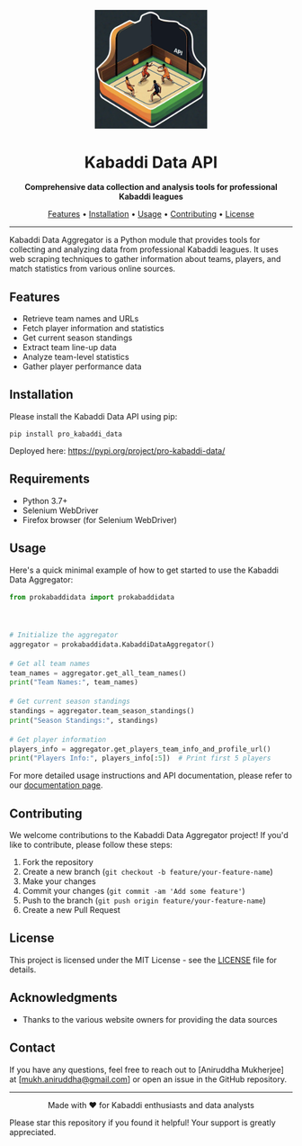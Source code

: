 <p align="center">
  <img src="docs/assets/kabaddi_api_logo.png" alt="Kabaddi Data Aggregator Logo" width="200"/>
</p>

<h1 align="center">Kabaddi Data API</h1>

<p align="center">
  <strong>Comprehensive data collection and analysis tools for professional Kabaddi leagues</strong>
</p>

<p align="center">
  <a href="#features">Features</a> •
  <a href="#installation">Installation</a> •
  <a href="#usage">Usage</a> •
  <a href="#contributing">Contributing</a> •
  <a href="#license">License</a>
</p>

---

Kabaddi Data Aggregator is a Python module that provides tools for collecting and analyzing data from professional Kabaddi leagues. It uses web scraping techniques to gather information about teams, players, and match statistics from various online sources.

## Features

- Retrieve team names and URLs
- Fetch player information and statistics
- Get current season standings
- Extract team line-up data
- Analyze team-level statistics
- Gather player performance data


## Installation 

Please install the Kabaddi Data API using pip:


```shell
pip install pro_kabaddi_data
```

Deployed here: https://pypi.org/project/pro-kabaddi-data/

## Requirements

- Python 3.7+
- Selenium WebDriver
- Firefox browser (for Selenium WebDriver)

## Usage

Here's a quick minimal example of how to get started to use the Kabaddi Data Aggregator:

```python
from prokabaddidata import prokabaddidata



# Initialize the aggregator
aggregator = prokabaddidata.KabaddiDataAggregator()

# Get all team names
team_names = aggregator.get_all_team_names()
print("Team Names:", team_names)

# Get current season standings
standings = aggregator.team_season_standings()
print("Season Standings:", standings)

# Get player information
players_info = aggregator.get_players_team_info_and_profile_url()
print("Players Info:", players_info[:5])  # Print first 5 players

```

For more detailed usage instructions and API documentation, please refer to our [documentation page](https://annimukherjee.github.io/ProKabaddi_API/).

## Contributing

We welcome contributions to the Kabaddi Data Aggregator project! If you'd like to contribute, please follow these steps:

1. Fork the repository
2. Create a new branch (`git checkout -b feature/your-feature-name`)
3. Make your changes
4. Commit your changes (`git commit -am 'Add some feature'`)
5. Push to the branch (`git push origin feature/your-feature-name`)
6. Create a new Pull Request



## License

This project is licensed under the MIT License - see the [LICENSE](LICENSE) file for details.

## Acknowledgments

- Thanks to the various website owners for providing the data sources

## Contact

If you have any questions, feel free to reach out to [Aniruddha Mukherjee] at [mukh.aniruddha@gmail.com] or open an issue in the GitHub repository.

---

<p align="center">
  Made with ❤️ for Kabaddi enthusiasts and data analysts
</p>

Please star this repository if you found it helpful! Your support is greatly appreciated.
